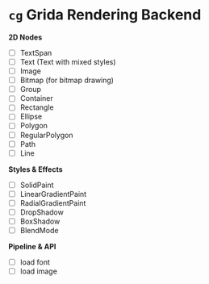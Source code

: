 # `cg` Grida Rendering Backend

**2D Nodes**

- [ ] TextSpan
- [ ] Text (Text with mixed styles)
- [ ] Image
- [ ] Bitmap (for bitmap drawing)
- [ ] Group
- [ ] Container
- [ ] Rectangle
- [ ] Ellipse
- [ ] Polygon
- [ ] RegularPolygon
- [ ] Path
- [ ] Line

**Styles & Effects**

- [ ] SolidPaint
- [ ] LinearGradientPaint
- [ ] RadialGradientPaint
- [ ] DropShadow
- [ ] BoxShadow
- [ ] BlendMode

**Pipeline & API**

- [ ] load font
- [ ] load image
